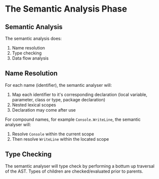 # The Semantic Analysis Phase

## Semantic Analysis
The semantic analysis does:
1. Name resolution
2. Type checking
3. Data flow analysis

## Name Resolution
For each name (identifier), the semantic analyser will:
1. Map each identifier to it's corresponding declaration (local variable, parameter, class or type, package declaration)
2. Nested lexical scopes
3. Declaration may come after use

For compound names, for example `Console.WriteLine`, the semantic analyser will:
1. Resolve `Console` within the current scope
2. Then resolve `WriteLine` within the located scope

## Type Checking
The semantic analyser will type check by performing a bottum up traversal of the 
AST. Types of children are checked/evaluated prior to parents.
